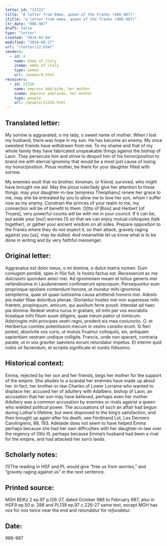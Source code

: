 ```yaml
---
letter_id: "23722"
title: "A letter from Emma, queen of the Franks (986-987)"
ititle: "a letter from emma, queen of the franks (986-987)"
ltr_date: "986-987"
draft: false
type: "letter"
created: "2014-03-04"
modified: "2014-09-27"
url: "/letter/12.html"
senders:
  - id: 4
    name: Emma of Italy
    iname: emma of italy
    type: woman
    url: /woman/4.html
receivers:
  - id: 21326
    name: empress Adelaide, her mother
    iname: empress adelaide, her mother
    type: people
    url: /people/21326.html
---
```

<h2> Translated letter:</h2>My sorrow is aggravated, o my lady, o sweet name of mother.  When I lost my husband, there was hope in my son.  He has become an enemy.  My once sweetest friends have withdrawn from me.  To my shame and that of my whole family they have fabricated unspeakable things against the bishop of Laon.  They persecute him and strive to despoil him of his honor/position to brand me with eternal ignominy that would be a most just cause of losing my honor/position.  Pious mother, be there for your daughter filled with sorrow.

My enemies exult that no brother, kinsman, or friend, survived, who might have brought me aid.  May the pious ruler/lady give her attention to these things:  may your daughter-in-law [empress Theophanu] renew her grace to me, may she be entreated by you to allow me to love her son, whom I suffer now as my enemy.  Constrain the princes of your realm to me, my connection will be of benefit to them.  O[tto of Blois] and Herbert [of Troyes], very powerful counts will be with me in your council.  If it can be, put aside your [our] worries (1) so that we can enjoy mutual colloquies (talk together), or gather your ancient wisdom on all sides.  Prepare opposition to the Franks where they do not expect it, so their attack, gravely raging against you [us], may be dulled.  And meanwhile let us know what is to be done in writing and by very faithful messenger.


<h2 class="mt-4"> Original letter:</h2>Aggravatus est dolor meus, o mi domina, o dulce matris nomen. Dum coniugem perdidi, spes in filio fuit. Is hostis factus est. Recesserunt ac me dulcissimi quondam amici mei. Ad ignominiam meam et totius generis mei nefandissima in Laudunensem confinxerunt episcopum. Persequuntur eum proprioque spoliare contendunt honore, ut inuratur mihi ignominia sempiterna, quae sit quasi iustissima causa amittendi honoris mei. Adesto pia mater filiae doloribus plenae. Gloriantur hostes mei non superesse mihi fratrem, propinquum, amicum, qui auxilium ferre possit. Intendat ad haec pia domina: Redeat vestra nurus in gratiam, sit mihi per vos exorabilis liceatque mihi filium suum diligere, quae meum patior ut inimicum. Adstringite mihi principes vestri regni, proderit eis mea coniunctio. O. et Heribertus comites potentissimi mecum in vestro consilio erunt. Si fieri potest, absolvite vos curis, ut mutuis fruamur colloquiis, sin, antiquam sapientiam vestram undique colligite. Francis, unde non sperant, contraria parate, ut in vos graviter saeviens eorum retundatur impetus. Et interim quid nobis sit faciendum, et scriptis significate et nuntio fidissimo.
<h2 class="mt-4"> Historical context:</h2>Emma, rejected by her son and her friends, begs her mother for the support of the empire.  She alludes to a scandal her enemies have made up about her.  In fact, her brother-in-law Charles of Lower Lorraine who wanted to displace her, accused her of adultery with Adalbero, bishop of Laon, an accusation that her son may have believed, perhaps even her mother.  Adultery was a common accusation by enemies or rivals against a queen who wielded political power.  The accusations of such an affair had begun during Lothar’s lifetime, but were disproved to the king’s satisfaction, and then brought up again after his death, see Ferdinand Lot, Les Derniers Carolingiens, 88, 193.  Adelaide does not seem to have helped Emma perhaps because she had her own difficulties with her daughter-in-law over the regency of Otto III, perhaps because Emma’s husband had been a rival for the empire, and had attacked her son’s lands.
<h2 class="mt-4"> Scholarly notes:</h2>(1)The reading in HGF and PL would give “free us from worries,” and “gravely raging against us” in the next sentence.
<h2 class="mt-4"> Printed source:</h2><p>MGH BDKz 2 ep.97 p.126-27, dated October 986 to February 987; also in HGF9 ep.50 p. 288 and PL139 ep.97 c.226-27 same text, except MGH has <em>vos</em> for <em>nos</em> twice near the end and <em>retundatur</em> for <em>refundatur. </em></p><h2 class="mt-4"> Date:</h2>986-987